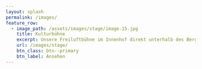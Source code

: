 ```yaml
---
layout: splash
permalink: /images/
feature_row:
  - image_path: /assets/images/stage/image-15.jpg
    title: Kulturbühne
    excerpt: Unsere Freiluftbühne im Innenhof direkt unterhalb des Bergwerks.
    url: /images/stage/
    btn_class: btn--primary
    btn_label: Ansehen
---
```

